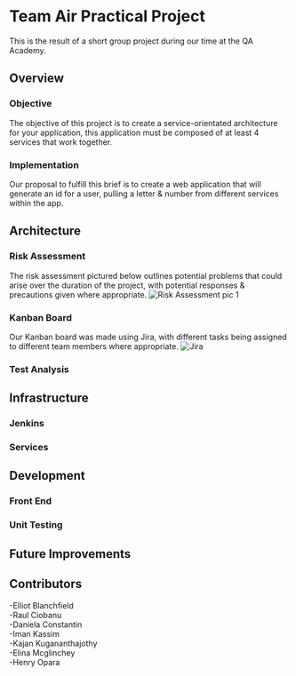 # Team Air Practical Project
This is the result of a short group project during our time at the QA Academy.

## Overview

### Objective

The objective of this project is to create a service-orientated architecture for your application, this application must be composed of at least 4 services that work together.

### Implementation

Our proposal to fulfill this brief is to create a web application that will generate an id for a user, pulling a letter & number from different services within the app.

## Architecture

### Risk Assessment

The risk assessment pictured below outlines potential problems that could arise over the duration of the project, with potential responses & precautions given where appropriate. 
![Risk Assessment pic 1](https://user-images.githubusercontent.com/104357764/179954231-5ade16f9-ebda-46ba-8009-d4df75b3eccb.PNG)



### Kanban Board

Our Kanban board was made using Jira, with different tasks being assigned to different team members where appropriate.
![Jira](https://user-images.githubusercontent.com/104357764/179972341-9de2b9a6-8065-4cd6-90e2-e2766acc8b9a.PNG)


### Test Analysis

## Infrastructure

### Jenkins

### Services

## Development

### Front End

### Unit Testing

## Future Improvements


## Contributors

-Elliot Blanchfield \
-Raul Ciobanu \
-Daniela Constantin \
-Iman Kassim \
-Kajan Kugananthajothy \
-Elina Mcglinchey \
-Henry Opara
